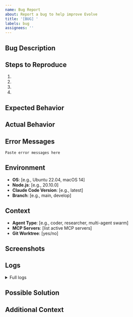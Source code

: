 ```yaml
---
name: Bug Report
about: Report a bug to help improve Evolve
title: '[BUG] '
labels: bug
assignees: ''
---
```


## Bug Description

<!-- A clear and concise description of the bug -->

## Steps to Reproduce

1.
2.
3.
4.

## Expected Behavior

<!-- What you expected to happen -->

## Actual Behavior

<!-- What actually happened -->

## Error Messages

<!-- Include any error messages or stack traces -->

```
Paste error messages here
```

## Environment

- **OS**: [e.g., Ubuntu 22.04, macOS 14]
- **Node.js**: [e.g., 20.10.0]
- **Claude Code Version**: [e.g., latest]
- **Branch**: [e.g., main, develop]

## Context

- **Agent Type**: [e.g., coder, researcher, multi-agent swarm]
- **MCP Servers**: [list active MCP servers]
- **Git Worktree**: [yes/no]

## Screenshots

<!-- If applicable, add screenshots -->

## Logs

<!-- Include relevant logs -->

<details>
<summary>Full logs</summary>

```
Paste logs here
```

</details>

## Possible Solution

<!-- Optional: suggest a fix or reason for the bug -->

## Additional Context

<!-- Any other context about the problem -->
